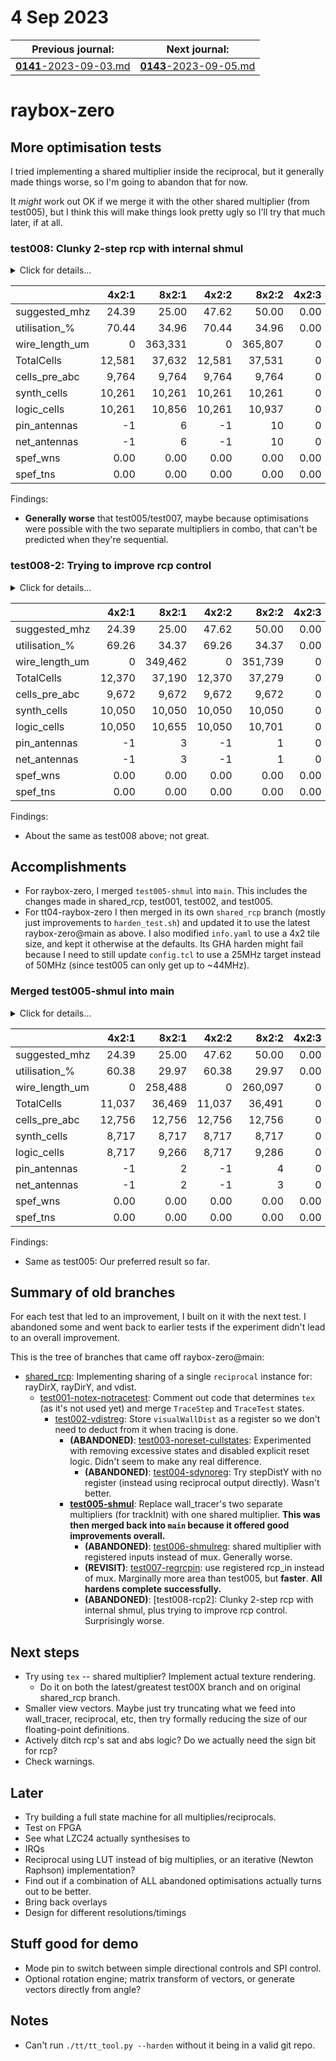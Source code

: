 # 4 Sep 2023

| Previous journal: | Next journal: |
|-|-|
| [**0141**-2023-09-03.md](./0141-2023-09-03.md) | [**0143**-2023-09-05.md](./0143-2023-09-05.md) |

# raybox-zero

## More optimisation tests

I tried implementing a shared multiplier inside the reciprocal, but it generally made things worse, so I'm going to abandon that for now.

It *might* work out OK if we merge it with the other shared multiplier (from test005), but I think this will make things look pretty ugly so I'll try that much later, if at all.


### test008: Clunky 2-step rcp with internal shmul

<details><summary>Click for details...</summary>

Code:
*   tt04-raybox-zero: [`70f1a6c`](https://github.com/algofoogle/tt04-raybox-zero/commit/70f1a6c?diff=split): harden_test: Minor update to change parameter order
    *   Equivalent to: [`7aae611`](https://github.com/algofoogle/tt04-raybox-zero/commit/7aae6113ba657507045dc5032e27ae59020a8336?diff=split): Wire up SPI for fixed pov
*   src/raybox-zero: [`2a7b0a8`](https://github.com/algofoogle/raybox-zero/commit/2a7b0a8?diff=split): test008: Clunky 2-step rcp with internal shmul

Summary:
*   Combined 2 multipliers inside rcp into 1.
*   Not a true state machine: wall_tracer controls it.

Options used:
```
  STARTED: 2023-09-04 14:10:02
    STOPT: 0
  OUTFILE: stats-test008.md
   SELECT: :[1245]
    FORCE: 0
      TAG: test008: Clunky 2-step rcp with internal shmul
 FINISHED: 2023-09-04 14:56:30
```

</details>

| | 4x2:1 | 8x2:1 | 4x2:2 | 8x2:2 | 4x2:3 | 8x2:3 | 4x2:4 | 8x2:4 | 4x2:5 | 8x2:5 |
|-|-:|-:|-:|-:|-:|-:|-:|-:|-:|-:|
| suggested_mhz | 24.39 | 25.00 | 47.62 | 50.00 | 0.00 | 0.00 | 50.00 | 50.00 | 25.00 | 25.00 |
| utilisation_% | 70.44 | 34.96 | 70.44 | 34.96 | 0.00 | 0.00 | 55.16 | 27.37 | 55.16 | 27.37 |
| wire_length_um | 0 | 363,331 | 0 | 365,807 | 0 | 0 | 224,248 | 222,667 | 207,496 | 215,926 |
| TotalCells | 12,581 | 37,632 | 12,581 | 37,531 | 0 | 0 | 21,261 | 36,418 | 21,046 | 36,107 |
| cells_pre_abc | 9,764 | 9,764 | 9,764 | 9,764 | 0 | 0 | 9,764 | 9,764 | 9,764 | 9,764 |
| synth_cells | 10,261 | 10,261 | 10,261 | 10,261 | 0 | 0 | 8,121 | 8,121 | 8,121 | 8,121 |
| logic_cells | 10,261 | 10,856 | 10,261 | 10,937 | 0 | 0 | 8,699 | 8,694 | 8,645 | 8,614 |
| pin_antennas | -1 | 6 | -1 | 10 | 0 | 0 | 5 | 4 | 2 | 2 |
| net_antennas | -1 | 6 | -1 | 10 | 0 | 0 | 5 | 4 | 2 | 2 |
| spef_wns | 0.00 | 0.00 | 0.00 | 0.00 | 0.00 | 0.00 | 0.00 | 0.00 | 0.00 | 0.00 |
| spef_tns | 0.00 | 0.00 | 0.00 | 0.00 | 0.00 | 0.00 | 0.00 | 0.00 | 0.00 | 0.00 |

Findings:
*   **Generally worse** that test005/test007, maybe because optimisations were possible with the two separate multipliers in combo, that can't be predicted when they're sequential.


### test008-2: Trying to improve rcp control

<details><summary>Click for details...</summary>

Code:
*   tt04-raybox-zero: [`70f1a6c`](https://github.com/algofoogle/tt04-raybox-zero/commit/70f1a6c?diff=split): harden_test: Minor update to change parameter order
    *   Equivalent to: [`7aae611`](https://github.com/algofoogle/tt04-raybox-zero/commit/7aae6113ba657507045dc5032e27ae59020a8336?diff=split): Wire up SPI for fixed pov
*   src/raybox-zero: [`ab8561b`](https://github.com/algofoogle/raybox-zero/commit/ab8561b?diff=split): test008: Trying to improve rcp control

Summary:
*   Small modifications to test008 above, to change rcp control signals coming from wall_tracer

Options used:
```
  STARTED: 2023-09-04 14:18:27
    STOPT: 0
  OUTFILE: stats-test008-2.md
   SELECT: :[1245]
    FORCE: 0
      TAG: test008-2: Trying to improve rcp control
 FINISHED: 2023-09-04 14:58:12
```

</details>

| | 4x2:1 | 8x2:1 | 4x2:2 | 8x2:2 | 4x2:3 | 8x2:3 | 4x2:4 | 8x2:4 | 4x2:5 | 8x2:5 |
|-|-:|-:|-:|-:|-:|-:|-:|-:|-:|-:|
| suggested_mhz | 24.39 | 25.00 | 47.62 | 50.00 | 0.00 | 0.00 | 50.00 | 50.00 | 25.00 | 25.00 |
| utilisation_% | 69.26 | 34.37 | 69.26 | 34.37 | 0.00 | 0.00 | 55.95 | 27.77 | 55.95 | 27.77 |
| wire_length_um | 0 | 349,462 | 0 | 351,739 | 0 | 0 | 229,078 | 236,729 | 219,704 | 225,608 |
| TotalCells | 12,370 | 37,190 | 12,370 | 37,279 | 0 | 0 | 20,843 | 35,966 | 20,755 | 35,923 |
| cells_pre_abc | 9,672 | 9,672 | 9,672 | 9,672 | 0 | 0 | 9,672 | 9,672 | 9,672 | 9,672 |
| synth_cells | 10,050 | 10,050 | 10,050 | 10,050 | 0 | 0 | 8,086 | 8,086 | 8,086 | 8,086 |
| logic_cells | 10,050 | 10,655 | 10,050 | 10,701 | 0 | 0 | 8,716 | 8,695 | 8,651 | 8,655 |
| pin_antennas | -1 | 3 | -1 | 1 | 0 | 0 | 3 | 8 | 2 | 1 |
| net_antennas | -1 | 3 | -1 | 1 | 0 | 0 | 3 | 8 | 2 | 1 |
| spef_wns | 0.00 | 0.00 | 0.00 | 0.00 | 0.00 | 0.00 | 0.00 | 0.00 | 0.00 | 0.00 |
| spef_tns | 0.00 | 0.00 | 0.00 | 0.00 | 0.00 | 0.00 | 0.00 | 0.00 | 0.00 | 0.00 |

Findings:
*   About the same as test008 above; not great.


## Accomplishments

*   For raybox-zero, I merged `test005-shmul` into `main`. This includes the changes made in shared_rcp, test001, test002, and test005.
*   For tt04-raybox-zero I then merged in its own `shared_rcp` branch (mostly just improvements to `harden_test.sh`) and updated it to use the latest raybox-zero@main as above. I also modified `info.yaml` to use a 4x2 tile size, and kept it otherwise at the defaults. Its GHA harden might fail because I need to still update `config.tcl` to use a 25MHz target instead of 50MHz (since test005 can only get up to ~44MHz).

### Merged test005-shmul into main

<details><summary>Click for details...</summary>

Code:
*   tt04-raybox-zero: [`da58689`](https://github.com/algofoogle/tt04-raybox-zero/commit/da58689?diff=split): Updated to use raybox-zero@main with merged test005-shmul branch
*   src/raybox-zero: [`69f4dca`](https://github.com/algofoogle/raybox-zero/commit/69f4dca?diff=split): test005: Trying shared multiplier for trackInit
    *   Now a commit in `main`

Summary:
*   Should be the same as test005, but now just merged to `main`

Options used:
```
  STARTED: 2023-09-04 17:21:08
    SIZES: 4x2 8x2  (sorted: 4x2 8x2)
   COMBOS: 5 4 1 2 3 (sorted: 1 2 3 4 5)
    STOPT: 0
  OUTFILE: stats-mainline-test005.md
   SELECT: :[1245]
    FORCE: 0
      TAG: Merged test005-shmul into main
 FINISHED: 2023-09-04 17:59:36
```

</details>

| | 4x2:1 | 8x2:1 | 4x2:2 | 8x2:2 | 4x2:3 | 8x2:3 | 4x2:4 | 8x2:4 | 4x2:5 | 8x2:5 |
|-|-:|-:|-:|-:|-:|-:|-:|-:|-:|-:|
| suggested_mhz | 24.39 | 25.00 | 47.62 | 50.00 | 0.00 | 0.00 | 45.52 | 44.80 | 25.00 | 25.00 |
| utilisation_% | 60.38 | 29.97 | 60.38 | 29.97 | 0.00 | 0.00 | 49.08 | 24.36 | 48.86 | 24.25 |
| wire_length_um | 0 | 258,488 | 0 | 260,097 | 0 | 0 | 181,794 | 190,478 | 180,108 | 174,155 |
| TotalCells | 11,037 | 36,469 | 11,037 | 36,491 | 0 | 0 | 20,672 | 35,751 | 20,509 | 35,604 |
| cells_pre_abc | 12,756 | 12,756 | 12,756 | 12,756 | 0 | 0 | 12,756 | 12,756 | 12,756 | 12,756 |
| synth_cells | 8,717 | 8,717 | 8,717 | 8,717 | 0 | 0 | 7,302 | 7,302 | 7,302 | 7,302 |
| logic_cells | 8,717 | 9,266 | 8,717 | 9,286 | 0 | 0 | 7,842 | 7,874 | 7,823 | 7,813 |
| pin_antennas | -1 | 2 | -1 | 4 | 0 | 0 | 4 | 3 | 2 | 3 |
| net_antennas | -1 | 2 | -1 | 3 | 0 | 0 | 3 | 3 | 2 | 3 |
| spef_wns | 0.00 | 0.00 | 0.00 | 0.00 | 0.00 | 0.00 | -1.97 | -2.32 | 0.00 | 0.00 |
| spef_tns | 0.00 | 0.00 | 0.00 | 0.00 | 0.00 | 0.00 | -107.26 | -128.96 | 0.00 | 0.00 |

Findings:
*   Same as test005: Our preferred result so far.


## Summary of old branches

For each test that led to an improvement, I built on it with the next test. I abandoned some and went back to earlier tests if the experiment didn't lead to an overall improvement.

This is the tree of branches that came off raybox-zero@main:
*   [shared_rcp]: Implementing sharing of a single `reciprocal` instance for: rayDirX, rayDirY, and vdist.
    *   [test001-notex-notracetest]: Comment out code that determines `tex` (as it's not used yet) and merge `TraceStep` and `TraceTest` states.
        *   [test002-vdistreg]: Store `visualWallDist` as a register so we don't need to deduct from it when tracing is done.
            *   **(ABANDONED)**: [test003-noreset-cullstates]: Experimented with removing excessive states and disabled explicit reset logic. Didn't seem to make any real difference.
                *   **(ABANDONED)**: [test004-sdynoreg]: Try stepDistY with no register (instead using reciprocal output directly). Wasn't better.
            *   **[test005-shmul]**: Replace wall_tracer's two separate multipliers (for trackInit) with one shared multiplier. **This was then merged back into `main` because it offered good improvements overall.**
                *   **(ABANDONED)**: [test006-shmulreg]: shared multiplier with registered inputs instead of mux. Generally worse.
                *   **(REVISIT)**: [test007-regrcpin]: use registered rcp_in instead of mux. Marginally more area than test005, but **faster**. **All hardens complete successfully.**
                *   **(ABANDONED)**: [test008-rcp2]: Clunky 2-step rcp with internal shmul, plus trying to improve rcp control. Surprisingly worse.
                

## Next steps

*   Try using `tex` -- shared multiplier? Implement actual texture rendering.
    *   Do it on both the latest/greatest test00X branch and on original shared_rcp branch.
*   Smaller view vectors. Maybe just try truncating what we feed into wall_tracer, reciprocal, etc, then try formally reducing the size of our floating-point definitions.
*   Actively ditch rcp's sat and abs logic? Do we actually need the sign bit for rcp?
*   Check warnings.

## Later

*   Try building a full state machine for all multiplies/reciprocals.
*   Test on FPGA
*   See what LZC24 actually synthesises to
*   IRQs
*   Reciprocal using LUT instead of big multiplies, or an iterative (Newton Raphson) implementation?
*   Find out if a combination of ALL abandoned optimisations actually turns out to be better.
*   Bring back overlays
*   Design for different resolutions/timings

## Stuff good for demo

*   Mode pin to switch between simple directional controls and SPI control.
*   Optional rotation engine; matrix transform of vectors, or generate vectors directly from angle?

## Notes

*   Can't run `./tt/tt_tool.py --harden` without it being in a valid git repo.

[shared_rcp]: ./0139-2023-09-01.md#baseline-height_scaler-merged-into-wall_tracer-fsm-using-shared_reciprocal
[test001-notex-notracetest]: ./0139-2023-09-01.md#test001-merged-tracesteptracetest-commented-out-tex-logic
[test002-vdistreg]: ./0139-2023-09-01.md#test002-registered-visualwalldist-avoids-post-subtraction
[test003-noreset-cullstates]: ./0139-2023-09-01.md#test003-cull-a-bunch-of-states-turn-off-explicit-reset-where-safe
[test004-sdynoreg]: ./0139-2023-09-01.md#test004-use-stepdisty-directly-as-rcp_out-without-reg
[test005-shmul]: ./0140-2023-09-02.md#test005-trying-shared-multiplier-for-trackinit
[test006-shmulreg]: ./0141-2023-09-03.md#test006-shared-multiplier-with-registered-inputs-instead-of-mux
[test007-regrcpin]: ./0141-2023-09-03.md#test007-use-registered-rcp_in-instead-of-mux